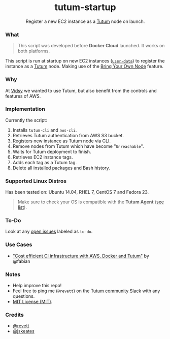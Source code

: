 <h1 align="center">tutum-startup</h1>

<p align="center">Register a new EC2 instance as a <a href="https://tutum.co">Tutum</a> node on launch.</p>

### What

> This script was developed before **Docker Cloud** launched. It works on both platforms.

This script is run at startup on new EC2 instances ([`user-data`](https://docs.aws.amazon.com/AWSEC2/latest/UserGuide/user-data.html)) to register the instance as a [Tutum](https://tutum.co) node. Making use of the [Bring Your Own Node](https://support.tutum.co/support/solutions/articles/5000513678-bring-your-own-node) feature.

### Why

At [Vidsy](http://vidsy.co) we wanted to use Tutum, but also benefit from the controls and features of AWS.


### Implementation

Currently the script:

1. Installs `tutum-cli` and `aws-cli`.
1. Retrieves Tutum authentication from AWS S3 bucket.
1. Registers new instance as Tutum node via CLI.
1. Remove nodes from Tutum which have become "`Unreachable`".
1. Waits for Tutum deployment to finish.
1. Retrieves EC2 instance tags.
1. Adds each tag as a Tutum tag.
1. Delete all installed packages and Bash history.

### Supported Linux Distros

Has been tested on: Ubuntu 14.04, RHEL 7, CentOS 7 and Fedora 23.

> Make sure to check your OS is compatible with the **Tutum Agent** ([see list](https://support.tutum.co/support/solutions/articles/5000513678-bring-your-own-node)).

### To-Do

Look at any [open issues](https://github.com/vidsy/tutum-startup/issues?utf8=%E2%9C%93&q=is%3Aissue+is%3Aopen+label%3ATo-Do) labeled as `to-do`.

### Use Cases

- ["Cost efficient CI infrastructure with AWS, Docker and Tutum"](https://blog.fabfuel.de/2016/01/27/cost-efficient-ci-infrastructure-with-aws-docker-and-tutum/) by @fabian

### Notes

- Help improve this repo!
- Feel free to ping me (`@revett`) on the [Tutum community Slack](https://tutum-community.slack.com/) with any questions.
- [MIT License (MIT)](https://opensource.org/licenses/MIT).

### Credits

- [@revett](https://github.com/revett)
- [@jskeates](https://github.com/jskeates)
